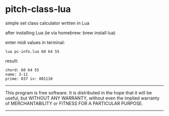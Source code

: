 # **pitch-class-lua**
simple set class calculator written in Lua

after installing Lua (ie via homebrew: brew install lua)

enter midi values in terminal: 
```
lua pc-info.lua 60 64 55
```
result:
```
chord: 60 64 55
name: 3-11
prime: 037 iv: 001110
```
*************
This program is free software. It is distributed in the hope that it will be useful, but WITHOUT ANY WARRANTY, without even the implied warranty of MERCHANTABILITY or FITNESS FOR A PARTICULAR PURPOSE. 
*************
